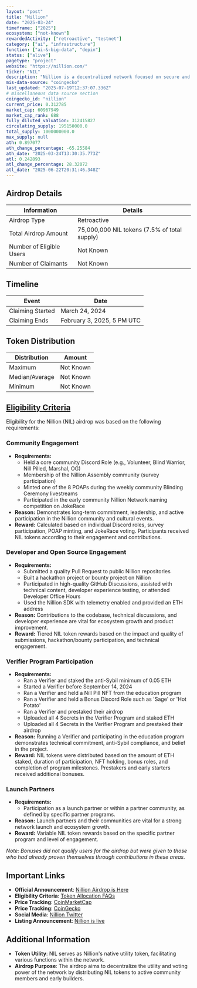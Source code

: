 ```yaml
---
layout: "post"
title: "Nillion"
date: "2025-03-24"
timeframe: ["2025"]
ecosystem: ["not-known"]
rewardedActivity: ["retroactive", "testnet"]
category: ["ai", "infrastructure"]
function: ["ai-&-big-data", "depin"]
status: ["alive"]
pagetype: "project"
website: "https://nillion.com/"
ticker: "NIL"
description: "Nillion is a decentralized network focused on secure and private data processing."
mis-data-source: "coingecko"
last_updated: "2025-07-19T12:37:07.336Z"
# miscellaneous data source section
coingecko_id: "nillion"
current_price: 0.312785
market_cap: 60967949
market_cap_rank: 688
fully_diluted_valuation: 312415827
circulating_supply: 195150000.0
total_supply: 1000000000.0
max_supply: null
ath: 0.897077
ath_change_percentage: -65.25584
ath_date: "2025-03-24T13:30:35.773Z"
atl: 0.242893
atl_change_percentage: 28.32072
atl_date: "2025-06-22T20:31:46.348Z"
---
```


## Airdrop Details

| Information              | Details                                      |
| ------------------------ | -------------------------------------------- |
| Airdrop Type             | Retroactive                                  |
| Total Airdrop Amount     | 75,000,000 NIL tokens (7.5% of total supply) |
| Number of Eligible Users | Not Known                                    |
| Number of Claimants      | Not Known                                    |

## Timeline

| Event            | Date                       |
| ---------------- | -------------------------- |
| Claiming Started | March 24, 2024             |
| Claiming Ends    | February 3, 2025, 5 PM UTC |

## Token Distribution

| Distribution   | Amount    |
| -------------- | --------- |
| Maximum        | Not Known |
| Median/Average | Not Known |
| Minimum        | Not Known |

## [Eligibility Criteria](https://nillion.com/news/nillion-airdrop-is-here/)

Eligibility for the Nillion (NIL) airdrop was based on the following requirements:

### Community Engagement
- **Requirements:**
  - Held a core community Discord Role (e.g., Volunteer, Blind Warrior, Nill Pilled, Marshal, OG)
  - Membership of the Nillion Assembly community (survey participation)
  - Minted one of the 8 POAPs during the weekly community Blinding Ceremony livestreams
  - Participated in the early community Nillion Network naming competition on JokeRace
- **Reason:** Demonstrates long-term commitment, leadership, and active participation in the Nillion community and cultural events.
- **Reward:** Calculated based on individual Discord roles, survey participation, POAP minting, and JokeRace voting. Participants received NIL tokens according to their engagement and contributions.

### Developer and Open Source Engagement
- **Requirements:**
  - Submitted a quality Pull Request to public Nillion repositories
  - Built a hackathon project or bounty project on Nillion
  - Participated in high-quality GitHub Discussions, assisted with technical content, developer experience testing, or attended Developer Office Hours
  - Used the Nillion SDK with telemetry enabled and provided an ETH address
- **Reason:** Contributions to the codebase, technical discussions, and developer experience are vital for ecosystem growth and product improvement.
- **Reward:** Tiered NIL token rewards based on the impact and quality of submissions, hackathon/bounty participation, and technical engagement.

### Verifier Program Participation
- **Requirements:**
  - Ran a Verifier and staked the anti-Sybil minimum of 0.05 ETH
  - Started a Verifier before September 14, 2024
  - Ran a Verifier and held a Nill Pill NFT from the education program
  - Ran a Verifier and held a Bonus Discord Role such as 'Sage' or 'Hot Potato'
  - Ran a Verifier and prestaked their airdrop
  - Uploaded all 4 Secrets in the Verifier Program and staked ETH
  - Uploaded all 4 Secrets in the Verifier Program and prestaked their airdrop
- **Reason:** Running a Verifier and participating in the education program demonstrates technical commitment, anti-Sybil compliance, and belief in the project.
- **Reward:** NIL tokens were distributed based on the amount of ETH staked, duration of participation, NFT holding, bonus roles, and completion of program milestones. Prestakers and early starters received additional bonuses.

### Launch Partners
- **Requirements:**
  - Participation as a launch partner or within a partner community, as defined by specific partner programs.
- **Reason:** Launch partners and their communities are vital for a strong network launch and ecosystem growth.
- **Reward:** Variable NIL token rewards based on the specific partner program and level of engagement.

_Note: Bonuses did not qualify users for the airdrop but were given to those who had already proven themselves through contributions in these areas._

## Important Links

- **Official Announcement**: [Nillion Airdrop is Here](https://nillion.com/news/nillion-airdrop-is-here/)
- **Eligibility Criteria**: [Token Allocation FAQs](https://nillion.notion.site/Token-Allocation-FAQs-1b31827799b480fe86c9c336188a4375)
- **Price Tracking**: [CoinMarketCap](https://coinmarketcap.com/currencies/nillion)
- **Price Tracking**: [CoinGecko](https://www.coingecko.com/en/coins/nillion)
- **Social Media**: [Nillion Twitter](https://x.com/nillionnetwork/status/1899811137203458313)
- **Listing Announcement**: [Nillion is live](https://x.com/nillionnetwork/status/1904157568118722690)

## Additional Information

- **Token Utility**: NIL serves as Nillion's native utility token, facilitating various functions within the network.
- **Airdrop Purpose**: The airdrop aims to decentralize the utility and voting power of the network by distributing NIL tokens to active community members and early builders.